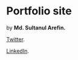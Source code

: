 ﻿# Portfolio site


by **Md. Sultanul Arefin.** 

[Twitter](https://twitter.com/mdsultanul).

[LinkedIn](https://linkedin.com/in/mdarefin28/).

